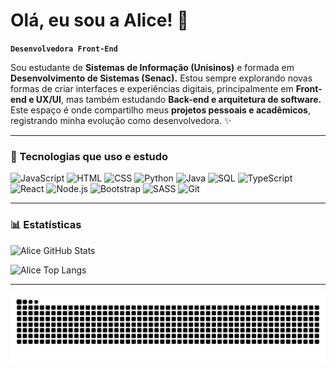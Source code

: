 # Olá, eu sou a Alice! 🌸

**`Desenvolvedora Front-End`**

Sou estudante de **Sistemas de Informação (Unisinos)** e formada em **Desenvolvimento de Sistemas (Senac).**
Estou sempre explorando novas formas de criar interfaces e experiências digitais, principalmente em **Front-end e UX/UI**, mas também estudando **Back-end e arquitetura de software.**
Este espaço é onde compartilho meus **projetos pessoais e acadêmicos**, registrando minha evolução como desenvolvedora. ✨

---

### 🚀 Tecnologias que uso e estudo  

<p align="left">
  <img alt="JavaScript" title="JavaScript" width="30px" src="https://cdn.jsdelivr.net/gh/devicons/devicon/icons/javascript/javascript-original.svg" />
  <img alt="HTML" title="HTML" width="30px" src="https://cdn.jsdelivr.net/gh/devicons/devicon/icons/html5/html5-original.svg" />
  <img alt="CSS" title="CSS" width="30px" src="https://cdn.jsdelivr.net/gh/devicons/devicon/icons/css3/css3-original.svg" />
  <img alt="Python" title="Python" width="30px" src="https://cdn.jsdelivr.net/gh/devicons/devicon/icons/python/python-original.svg" />
  
  <img alt="Java" title="Java" width="30px" src="https://cdn.jsdelivr.net/gh/devicons/devicon/icons/java/java-original.svg" />
  <img alt="SQL" title="SQL" width="30px" src="https://cdn.jsdelivr.net/gh/devicons/devicon/icons/mysql/mysql-original.svg" />
  <img alt="TypeScript" title="TypeScript" width="30px" src="https://cdn.jsdelivr.net/gh/devicons/devicon/icons/typescript/typescript-original.svg" />
  <img alt="React" title="React" width="30px" src="https://cdn.jsdelivr.net/gh/devicons/devicon/icons/react/react-original.svg" />

  <img alt="Node.js" title="Node.js" width="30px" src="https://cdn.jsdelivr.net/gh/devicons/devicon/icons/nodejs/nodejs-original.svg" />
  <img alt="Bootstrap" title="Bootstrap" width="30px" src="https://cdn.jsdelivr.net/gh/devicons/devicon/icons/bootstrap/bootstrap-original.svg" />
  <img alt="SASS" title="SASS" width="30px" src="https://cdn.jsdelivr.net/gh/devicons/devicon/icons/sass/sass-original.svg" />
  <img alt="Git" title="Git e GitHub" width="30px" src="https://cdn.jsdelivr.net/gh/devicons/devicon/icons/git/git-original.svg" />
</p>

---

### 📊 Estatísticas  

<p>
  <img 
    alt="Alice GitHub Stats" 
    height="180" 
    src="https://github-readme-stats.vercel.app/api?username=alixevyce&show_icons=true&theme=tokyonight&include_all_commits=true&locale=pt-br" 
  />
  
  <img 
    alt="Alice Top Langs" 
    height="180" 
    src="https://github-readme-stats.vercel.app/api/top-langs/?username=alixevyce&theme=tokyonight&layout=compact&custom_title=Tecnologias&langs_count=8" 
  />
</p>  

---

<picture align="center">
  <source media="(prefers-color-scheme: dark)" srcset="https://raw.githubusercontent.com/alixevyce/alixevyce/output/github-contribution-grid-snake-dark.svg">
  <source media="(prefers-color-scheme: light)" srcset="https://raw.githubusercontent.com/alixevyce/alixevyce/output/github-contribution-grid-snake-dark.svg">
  <img align="center" alt="github contribution grid snake animation" src="https://raw.githubusercontent.com/alixevyce/alixevyce/output/github-contribution-grid-snake.svg">
</picture>
